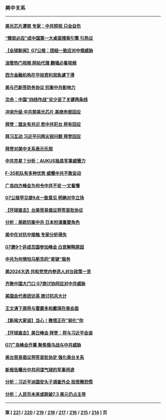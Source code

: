 ### 美中关系
---
#### [美光芯片遭禁 专家：中共短视 只会自伤](../../pages/nf1412576/n14002017.md?05230445) 
#### [“微软必应”成中国第一大桌面搜索引擎 引热议](../../pages/nf1412576/n14001804.md?05230445) 
#### [【全球新闻】G7公报：团结一致应对中俄威胁](../../pages/nf1412576/n14001772.md?05230445) 
#### [油管热门视频 网站代理 翻墙必看视频](http://138.2.39.72:81/youtube.html?epic-marker?05230445)
#### [西方金融机构在华投资利润急遽下滑](../../pages/nf1412576/n14001715.md?05230445) 
#### [美与巴新签防务协议 抗衡中共影响力](../../pages/nf1412576/n14001525.md?05230445) 
#### [沈舟：中国“四线作战”论少说了关键两条线](../../pages/nf1412576/n14001366.md?05230445) 
#### [冲突升级 中共禁美光芯片 美商务部回应](../../pages/nf1412576/n14001387.md?05230445) 
#### [拜登：盟友有共识 若中共犯台 将有回应](../../pages/nf1412576/n14001419.md?05230445) 
#### [拜习互动 习近平问两尖锐问题 拜登回应](../../pages/nf1412576/n14001392.md?05230445) 
#### [拜登对美中关系表示乐观](../../pages/nf1412576/n14001337.md?05230445) 
#### [中共克星？分析：AUKUS独具军事威慑力](../../pages/nf1412576/n13998385.md?05230445) 
#### [F-35机队有多种优势 威慑中共不敢妄动](../../pages/nf1412576/n13986201.md?05230445) 
#### [广岛四方峰会为何令中共不安 一文看懂](../../pages/nf1412576/n14000959.md?05230445) 
#### [G7公报罕见提9点一致意见 明确对华立场](../../pages/nf1412576/n14000957.md?05230445) 
#### [【环球直击】台美贸易倡议将签首批协议](../../pages/nf1412576/n14000512.md?05230445) 
#### [分析：美欧抗衡中共 日本扮演重要角色](../../pages/nf1412576/n14000437.md?05230445) 
#### [美中在对抗中接触 专家分析得失](../../pages/nf1412576/n13999972.md?05230445) 
#### [G7邀9个非成员国参加峰会 白宫解释原因](../../pages/nf1412576/n14000696.md?05230445) 
#### [中共为何惧怕马斯克的“星链”服务](../../pages/nf1412576/n14000539.md?05230445) 
#### [美2024大选 共和党党内参选人对台政策一览](../../pages/nf1412576/n14000508.md?05230445) 
#### [齐聚中国大门口 G7商讨协同应对中共威胁](../../pages/nf1412576/n14000467.md?05230445) 
#### [美国会代表团访英 商讨抗共大计](../../pages/nf1412576/n14000478.md?05230445) 
#### [王文涛下周将与雷蒙多和戴琪在美会面](../../pages/nf1412576/n14000433.md?05230445) 
#### [【新闻大家谈】当心！微信正在“驯化”你](../../pages/nf1412576/n14000366.md?05230445) 
#### [【环球直击】美日峰会 拜登：将与习近平会谈](../../pages/nf1412576/n13999860.md?05230445) 
#### [G7广岛峰会开幕 聚焦俄乌战与中共威胁](../../pages/nf1412576/n14000135.md?05230445) 
#### [美台贸易倡议将签首批协定 强化美台关系](../../pages/nf1412576/n14000054.md?05230445) 
#### [新报告曝光中共间谍气球的军事用途](../../pages/nf1412576/n13999698.md?05230445) 
#### [分析：习近平派国安头子调查外企 投资圈恐慌](../../pages/nf1412576/n13999827.md?05230445) 
#### [分析：人民币未来或跌破7.3 美元仍占主导](../../pages/nf1412576/n13999825.md?05230445) 

---
#### 第 [ [221](./221.md?05230445) / [220](./220.md?05230445) / [219](./219.md?05230445) / [218](./218.md?05230445) / [217](./217.md?05230445) / [216](./216.md?05230445) / [215](./215.md?05230445) / [214](./214.md?05230445) ] 页
